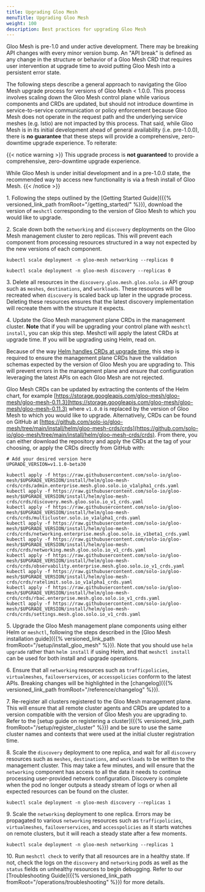 ```yaml
---
title: Upgrading Gloo Mesh
menuTitle: Upgrading Gloo Mesh
weight: 100
description: Best practices for upgrading Gloo Mesh
---
```


Gloo Mesh is pre-1.0 and under active development. There may be breaking API changes with every minor version bump.
An "API break" is defined as any change in the structure or behavior of a Gloo Mesh CRD that requires user intervention
at upgrade time to avoid putting Gloo Mesh into a persistent error state.

The following steps describe a general approach to navigating the Gloo Mesh upgrade process for versions of Gloo Mesh
< 1.0.0. This process involves scaling down the Gloo Mesh control plane while various components and CRDs are updated,
but should not introduce downtime in service-to-service communication or policy enforcement because Gloo Mesh does not
operate in the request path and the underlying service meshes (e.g. Istio) are not impacted by this process. That said,
while Gloo Mesh is in its initial development ahead of general availability (i.e. pre-1.0.0), there is **no guarantee**
that these steps will provide a comprehensive, zero-downtime upgrade experience. To reiterate:

{{< notice warning >}}
This upgrade process is **not guaranteed** to provide a comprehensive, zero-downtime upgrade experience.

While Gloo Mesh is under initial development and in a pre-1.0.0 state, the recommended way to access new functionality
is via a fresh install of Gloo Mesh.
{{< /notice >}}

1\. Following the steps outlined by the [Getting Started Guide]({{% versioned_link_path fromRoot="/getting_started/" %}}),
download the version of `meshctl` corresponding to the version of Gloo Mesh to which you would like to upgrade.

2\. Scale down both the `networking` and `discovery` deployments on the Gloo Mesh management cluster to zero replicas.
This will prevent each component from processing resources structured in a way not expected by the new versions of each
component.

```shell
kubectl scale deployment -n gloo-mesh networking --replicas 0
```

```shell
kubectl scale deployment -n gloo-mesh discovery --replicas 0
```

3\. Delete all resources in the `discovery.gloo.mesh.gloo.solo.io` API group such as `meshes`, `destinations`, and `workloads`.
These resources will be recreated when `discovery` is scaled back up later in the upgrade process. Deleting these
resources ensures that the latest discovery implementation will recreate them with the structure it expects. 

4\. Update the Gloo Mesh management plane CRDs in the management cluster. **Note** that if you will be upgrading your
control plane with `meshctl install`, you can skip this step. Meshctl will apply the latest CRDs at upgrade time. If you
will be upgrading using Helm, read on.

Because of the way [Helm handles CRDs at upgrade time](https://helm.sh/docs/chart_best_practices/custom_resource_definitions/#some-caveats-and-explanations),
this step is required to ensure the management plane CRDs have the validation schemas expected by the version of Gloo
Mesh you are upgrading to. This will prevent errors in the management plane and ensure that configuration leveraging
the latest APIs on each Gloo Mesh are not rejected.

Gloo Mesh CRDs can be updated by extracting the contents of the Helm chart, for example [https://storage.googleapis.com/gloo-mesh/gloo-mesh/gloo-mesh-0.11.3](https://storage.googleapis.com/gloo-mesh/gloo-mesh/gloo-mesh-0.11.3)
where `v1.0.0` is replaced by the version of Gloo Mesh to which you would like to upgrade. Alternatively, CRDs can be found
on GitHub at [https://github.com/solo-io/gloo-mesh/tree/main/install/helm/gloo-mesh-crds/crds](https://github.com/solo-io/gloo-mesh/tree/main/install/helm/gloo-mesh-crds/crds).
From there, you can either download the repository and apply the CRDs at the tag of your choosing, or apply the CRDs
directly from GitHub with:

```shell
# Add your desired version here
UPGRADE_VERSION=v1.1.0-beta30

kubectl apply -f https://raw.githubusercontent.com/solo-io/gloo-mesh/$UPGRADE_VERSION/install/helm/gloo-mesh-crds/crds/admin.enterprise.mesh.gloo.solo.io_v1alpha1_crds.yaml
kubectl apply -f https://raw.githubusercontent.com/solo-io/gloo-mesh/$UPGRADE_VERSION/install/helm/gloo-mesh-crds/crds/discovery.mesh.gloo.solo.io_v1_crds.yaml
kubectl apply -f https://raw.githubusercontent.com/solo-io/gloo-mesh/$UPGRADE_VERSION/install/helm/gloo-mesh-crds/crds/multicluster.solo.io_v1alpha1_crds.yaml
kubectl apply -f https://raw.githubusercontent.com/solo-io/gloo-mesh/$UPGRADE_VERSION/install/helm/gloo-mesh-crds/crds/networking.enterprise.mesh.gloo.solo.io_v1beta1_crds.yaml
kubectl apply -f https://raw.githubusercontent.com/solo-io/gloo-mesh/$UPGRADE_VERSION/install/helm/gloo-mesh-crds/crds/networking.mesh.gloo.solo.io_v1_crds.yaml
kubectl apply -f https://raw.githubusercontent.com/solo-io/gloo-mesh/$UPGRADE_VERSION/install/helm/gloo-mesh-crds/crds/observability.enterprise.mesh.gloo.solo.io_v1_crds.yaml
kubectl apply -f https://raw.githubusercontent.com/solo-io/gloo-mesh/$UPGRADE_VERSION/install/helm/gloo-mesh-crds/crds/ratelimit.solo.io_v1alpha1_crds.yaml
kubectl apply -f https://raw.githubusercontent.com/solo-io/gloo-mesh/$UPGRADE_VERSION/install/helm/gloo-mesh-crds/crds/rbac.enterprise.mesh.gloo.solo.io_v1_crds.yaml
kubectl apply -f https://raw.githubusercontent.com/solo-io/gloo-mesh/$UPGRADE_VERSION/install/helm/gloo-mesh-crds/crds/settings.mesh.gloo.solo.io_v1_crds.yaml
```

5\. Upgrade the Gloo Mesh management plane components using either Helm or `meshctl`, following the steps described in
the [Gloo Mesh installation guide]({{% versioned_link_path fromRoot="/setup/install_gloo_mesh" %}}). Note that you
should use `helm upgrade` rather than `helm install` if using Helm, and that `meshctl install` can be used for both
install and upgrade operations.

6\. Ensure that all `networking` resources such as `trafficpolicies`, `virtualmeshes`, `failoverservices`, or `accesspolicies`
conform to the latest APIs. Breaking changes will be highlighted in the [changelog]({{% versioned_link_path fromRoot="/reference/changelog" %}}).

7\. Re-register all clusters registered to the Gloo Mesh management plane. This will ensure that all remote cluster agents
and CRDs are updated to a version compatible with the version of Gloo Mesh you are upgrading to. Refer to the 
[setup guide on registering a cluster]({{% versioned_link_path fromRoot="/setup/register_cluster" %}})
and be sure to use the same cluster names and contexts that were used at the initial cluster registration time.

8\. Scale the `discovery` deployment to one replica, and wait for all `discovery` resources such as `meshes`, `destinations`,
and `workloads` to be written to the management cluster. This may take a few minutes, and will ensure that the `networking`
component has access to all the data it needs to continue processing user-provided network configuration. Discovery is
complete when the pod no longer outputs a steady stream of logs or when all expected resources can be found on the cluster.

```shell
kubectl scale deployment -n gloo-mesh discovery --replicas 1
```

9\. Scale the `networking` deployment to one replica. Errors may be propagated to various `networking` resources such as
`trafficpolicies`, `virtualmeshes`, `failoverservices`, and `accesspolicies` as it starts watches on remote clusters,
but it will reach a steady state after a few moments.

```shell
kubectl scale deployment -n gloo-mesh networking --replicas 1
```

10\. Run `meshctl check` to verify that all resources are in a healthy state. If not, check the logs on the `discovery`
and `networking` pods as well as the `status` fields on unhealthy resources to begin debugging. Refer to our 
[Troubleshooting Guide]({{% versioned_link_path fromRoot="/operations/troubleshooting" %}}) for more details.
